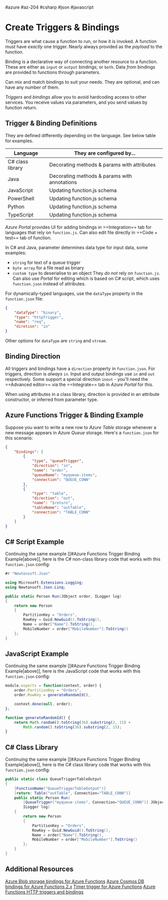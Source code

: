 #azure #az-204 #csharp #json #javascript 

# Create Triggers & Bindings
Triggers are what cause a function to run, or how it is invoked.
A function must have *exactly* one trigger.
Nearly always provided as the *payload* to the function.

Binding is a declarative way of connecting another resource to a function.
These are either as `input` or `output` bindings; or `both`.
Data *from* bindings are provided to functions through parameters.

Can mix and match bindings to suit your needs.
They are optional, and can have any number of them.

*Triggers* and *bindings* allow you to avoid hardcoding access to other services.
You receive values via parameters, and you send values by function return.

## Trigger & Binding Definitions
They are defined differently depending on the language.
See below table for examples.

| Language         | They are configured by...                    |
| ---------------- | -------------------------------------------- |
| C# class library | Decorating methods & params with attributes  |
| Java             | Decorating methods & params with annotations |
| JavaScript       | Updating function.js schema                  |
| PowerShell       | Updating function.js schema                  |
| Python           | Updating function.js schema                  |
| TypeScript       | Updating function.js schema                  | 

*Azure Portal* provides UI for adding bindings in ==Integration== tab for languages that rely on `function.js`.
Can also edit file directly in ==Code + test== tab of function.

In C# and Java, parameter determines data type for input data, some examples:
- `string` for text of a queue trigger
- `byte array` for a file read as binary
- `custom type` to deserialise to an object
They *do not* rely on `function.js`.
Can also use *Portal* for editing which is based on C# script, which uses `function.json` instead of attributes.

For dynamically-typed languages, use the `dataType` property in the `function.json` file:
```json
{
	"dataType": "binary",
	"type": "httpTrigger",
	"name": "req",
	"diretion": "in"
}
```
Other options for `dataType` are `string` and `stream`.

## Binding Direction
All triggers and bindings have a `direction` property in `function.json`.
For triggers, direction is *always* `in`.
Input and output bindings use `in` and `out` respectively.
Some support a special direction `inout` - you'll need the ==Advanced editor== via the ==Integrate== tab in *Azure Portal* for this.

When using attributes in a class library, direction is provided in an attribute constructor, or inferred from parameter type.

## Azure Functions Trigger & Binding Example
Suppose you want to write a new row to *Azure Table* storage whenever a new message appears in *Azure Queue* storage.
Here's a `function.json` for this scenario:
```json
{
	"bindings": [
		{
			"type", "queueTrigger",
			"direction": "in",
			"name": "order",
			"queueName": "myqueue-items",
			"connection": "QUEUE_CONN"
		},
		{
			"type": "table",
			"direction": "out",
			"name": "$return",
			"tableName": "outTable",
			"connection": "TABLE_CONN"
		}
	]
}
```

## C# Script Example
Continuing the same example [[#Azure Functions Trigger Binding Example|above]], here is the C# non-class library code that works with this `function.json` config:
```cs
#r "Newtonsoft.Json"

using Microsoft.Extensions.Logging;
using Newtonsoft.Json.Linq;

public static Person Run(JObject order, ILogger log)
{
	return new Person
	{
		PartitionKey = "Orders",
		RowKey = Guid.NewGuid().ToString(),
		Name = order["Name"].ToString(),
		MobileNumber = order["MobileNumber"].ToString()
	};
}
```

## JavaScript Example
Continuing the same example [[#Azure Functions Trigger Binding Example|above]], here is the JavaScript code that works with this `function.json` config:
```js
module.exports = function(context, order) {
	order.PartitionKey = "Orders",
	order.RowKey = generateRandomId(),

	context.done(null, order);
};

function generateRandomId() {
	return Math.random().toString(36).substring(2, 15) +
		Math.random().toString(36).substring(2, 15);
}
```

## C# Class Library
Continuing the same example [[#Azure Functions Trigger Binding Example|above]], here is the C# class library code that works with this `function.json` config:
```cs
public static class QueueTriggerTableOutput
{
	[FunctionName("QueueTriggerTableOutput")]
	[return: Table("outTable", Connection="TABLE_CONN")]
	public static Person Run(
		[QueueTrigger("myqueue-items", Connection="QUEUE_CONN")] JObject order,
		ILogger log)
	{
		return new Person
		{
			PartitionKey = "Orders",
			RowKey = Guid.NewGuid().ToString(),
			Name = order["Name"].ToString(),
			MobileNumber = order["MobileNumber"].ToString()
		};
	}
}
```

## Additional Resources
[Azure Blob storage bindings for Azure Functions](https://docs.microsoft.com/en-us/azure/azure-functions/functions-bindings-storage-blob)
[Azure Cosmos DB bindings for Azure Functions 2.x](https://docs.microsoft.com/en-us/azure/azure-functions/functions-bindings-cosmosdb-v2)
[Timer trigger for Azure Functions](https://docs.microsoft.com/en-us/azure/azure-functions/functions-bindings-timer)
[Azure Functions HTTP triggers and bindings](https://docs.microsoft.com/en-us/azure/azure-functions/functions-bindings-http-webhook)